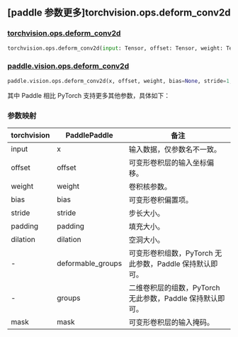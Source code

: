 ## [paddle 参数更多]torchvision.ops.deform_conv2d

### [torchvision.ops.deform_conv2d](https://pytorch.org/vision/main/generated/torchvision.ops.deform_conv2d.html)

```python
torchvision.ops.deform_conv2d(input: Tensor, offset: Tensor, weight: Tensor, bias: Optional[Tensor] = None, stride: Tuple[int, int] = (1, 1), padding: Tuple[int, int] = (0, 0), dilation: Tuple[int, int] = (1, 1), mask: Optional[Tensor] = None)
```

### [paddle.vision.ops.deform_conv2d](https://www.paddlepaddle.org.cn/documentation/docs/zh/develop/api/paddle/vision/ops/deform_conv2d_cn.html)

```python
paddle.vision.ops.deform_conv2d(x, offset, weight, bias=None, stride=1, padding=0, dilation=1, deformable_groups=1, groups=1, mask=None, name=None)
```

其中 Paddle 相比 PyTorch 支持更多其他参数，具体如下：

### 参数映射

| torchvision | PaddlePaddle | 备注    |
| --------------------------- | ------------------------------ | --------------------- |
| input                       | x                            | 输入数据，仅参数名不一致。       |
| offset                      | offset                       | 可变形卷积层的输入坐标偏移。       |
| weight                      | weight                       | 卷积核参数。       |
| bias                        | bias                         | 可变形卷积偏置项。       |
| stride                      | stride                       | 步长大小。       |
| padding                     | padding                      | 填充大小。       |
| dilation                    | dilation                     | 空洞大小。       |
| -                           | deformable_groups            | 可变形卷积组数，PyTorch 无此参数，Paddle 保持默认即可。       |
| -                           | groups                       | 二维卷积层的组数，PyTorch 无此参数，Paddle 保持默认即可。       |
| mask                        | mask                         | 可变形卷积层的输入掩码。       |
